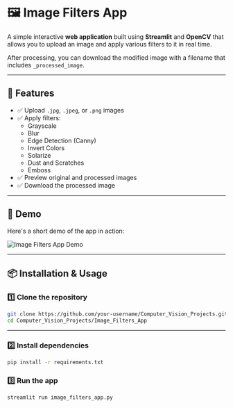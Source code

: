 # 🖼️ Image Filters App

A simple interactive **web application** built using **Streamlit** and **OpenCV** that allows you to upload an image and apply various filters to it in real time.

After processing, you can download the modified image with a filename that includes `_processed_image`.

---

## 🎨 Features

- ✅ Upload `.jpg`, `.jpeg`, or `.png` images
- ✅ Apply filters:
  - Grayscale
  - Blur
  - Edge Detection (Canny)
  - Invert Colors
  - Solarize
  - Dust and Scratches
  - Emboss
- ✅ Preview original and processed images
- ✅ Download the processed image

---

## 🚀 Demo

Here's a short demo of the app in action:

![Image Filters App Demo](assets/demo.gif)

---

## 📦 Installation & Usage

### 1️⃣ Clone the repository

```bash
git clone https://github.com/your-username/Computer_Vision_Projects.git
cd Computer_Vision_Projects/Image_Filters_App
```

---

### 2️⃣ Install dependencies
```bash
pip install -r requirements.txt
```

### 3️⃣ Run the app
```bash
streamlit run image_filters_app.py
```